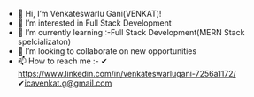 - 👋 Hi, I’m Venkateswarlu Gani(VENKAT)!
- 👀 I’m interested in Full Stack Development
- 🌱 I’m currently learning :-Full Stack Development(MERN Stack spelcializaton)
- 💞️ I’m looking to collaborate on new opportunities
- 📫 How to reach me :- ✔ https://www.linkedin.com/in/venkateswarlugani-7256a1172/ ✔icavenkat.g@gmail.com

<!---
VenkatDeveloper-gani/VenkatDeveloper-gani is a ✨ special ✨ repository because its `README.md` (this file) appears on your GitHub profile.
You can click the Preview link to take a look at your changes.
--->
